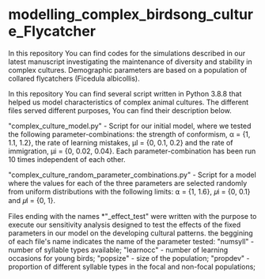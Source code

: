 # modelling_complex_birdsong_culture_Flycatcher
In this repository You can find codes for the simulations described in our latest manuscript investigating the maintenance of diversity and stability in complex cultures. Demographic parameters are based on a population of collared flycatchers (Ficedula albicollis).

In this repository You can find several script written in Python 3.8.8 that helped us model characteristics of complex animal cultures. The different files served different purposes, You can find their description below.

"complex_culture_model.py" - Script for our initial model, where we tested the following parameter-combinations: the strength of conformism, α = {1, 1.1, 1.2}, the rate of learning mistakes, μl = {0, 0.1, 0.2} and the rate of immigration, μi = {0, 0.02, 0.04}. Each parameter-combination has been run 10 times independent of each other. 

"complex_culture_random_parameter_combinations.py" - Script for a model where the values for each of the three parameters are selected randomly from uniform distributions with the following limits: ⍺ = {1, 1.6}, 𝜇i = {0, 0.1} and 𝜇l = {0, 1}.

Files ending with the names *"_effect_test" were written with the purpose to execute our sensitivity analysis designed to test the effects of the fixed parameters in our model on the developing cultural patterns. the beggining of each file's name indicates the name of the parameter tested: "numsyll" - number of syllable types available; "learnocc" - number of learning occasions for young birds; "popsize" - size of the population; "propdev" - proportion of different syllable types in the focal and non-focal populations;

